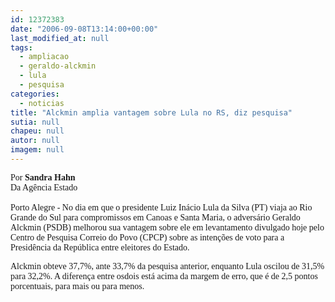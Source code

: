 ```yaml
---
id: 12372383
date: "2006-09-08T13:14:00+00:00"
last_modified_at: null
tags:
  - ampliacao
  - geraldo-alckmin
  - lula
  - pesquisa
categories:
  - noticias
title: "Alckmin amplia vantagem sobre Lula no RS, diz pesquisa"
sutia: null
chapeu: null
autor: null
imagem: null
---
```

<p><P><FONT face=Verdana>Por <STRONG>Sandra Hahn</STRONG><BR>Da Agência Estado<BR><BR>Porto Alegre - No dia em que o presidente Luiz Inácio Lula da Silva (PT) viaja ao Rio Grande do Sul para compromissos em Canoas e Santa Maria, o adversário Geraldo Alckmin (PSDB) melhorou sua vantagem sobre ele em levantamento divulgado hoje pelo Centro de Pesquisa Correio do Povo (CPCP) sobre as intenções de voto para a Presidência da República entre eleitores do Estado. </FONT></P></p>
<p><P><FONT face=Verdana>Alckmin obteve 37,7%, ante 33,7% da pesquisa anterior, enquanto Lula oscilou de 31,5% para 32,2%. A diferença entre osdois está acima da margem de erro, que é de 2,5 pontos porcentuais, para mais ou para menos.</FONT></P> </p>
